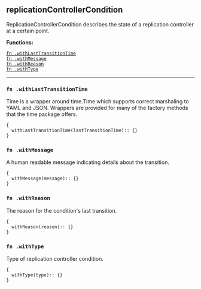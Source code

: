 
## replicationControllerCondition
ReplicationControllerCondition describes the state of a replication controller at a certain point.

**Functions:**

[`fn .withLastTransitionTime`](#fn-withlasttransitiontime)  
[`fn .withMessage`](#fn-withmessage)  
[`fn .withReason`](#fn-withreason)  
[`fn .withType`](#fn-withtype)  

---


### `fn .withLastTransitionTime`
Time is a wrapper around time.Time which supports correct marshaling to YAML and JSON.  Wrappers are provided for many of the factory methods that the time package offers.
```jsonnet
{
  withLastTransitionTime(lastTransitionTime):: {}
}
```

### `fn .withMessage`
A human readable message indicating details about the transition.
```jsonnet
{
  withMessage(message):: {}
}
```

### `fn .withReason`
The reason for the condition's last transition.
```jsonnet
{
  withReason(reason):: {}
}
```

### `fn .withType`
Type of replication controller condition.
```jsonnet
{
  withType(type):: {}
}
```

